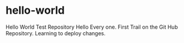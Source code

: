 # hello-world
Hello World Test Repository
Hello Every one. First Trail on the Git Hub Repository. Learning to deploy changes. 
